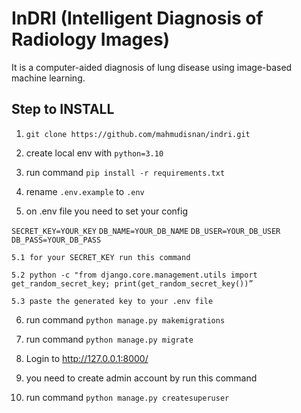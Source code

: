 # InDRI (Intelligent Diagnosis of Radiology Images)

It is a computer-aided diagnosis of lung disease using image-based machine learning. 

## Step to INSTALL 

1. ```git clone https://github.com/mahmudisnan/indri.git```

2. create local env with ```python=3.10```

3. run command ```pip install -r requirements.txt```

4. rename ```.env.example``` to ```.env```

5. on .env file you need to set your config

``SECRET_KEY=YOUR_KEY``
``DB_NAME=YOUR_DB_NAME``
``DB_USER=YOUR_DB_USER``
``DB_PASS=YOUR_DB_PASS``

 	5.1 for your SECRET_KEY run this command 

	5.2 python -c "from django.core.management.utils import get_random_secret_key; print(get_random_secret_key())”

	5.3 paste the generated key to your .env file

6. run command ```python manage.py makemigrations```

7. run command ```python manage.py migrate```

8. Login to http://127.0.0.1:8000/

9. you need to create admin account by run this command

10. run command ```python manage.py createsuperuser```